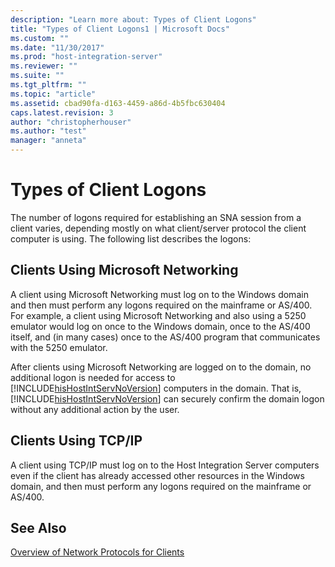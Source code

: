 ```yaml
---
description: "Learn more about: Types of Client Logons"
title: "Types of Client Logons1 | Microsoft Docs"
ms.custom: ""
ms.date: "11/30/2017"
ms.prod: "host-integration-server"
ms.reviewer: ""
ms.suite: ""
ms.tgt_pltfrm: ""
ms.topic: "article"
ms.assetid: cbad90fa-d163-4459-a86d-4b5fbc630404
caps.latest.revision: 3
author: "christopherhouser"
ms.author: "test"
manager: "anneta"
---
```

# Types of Client Logons
The number of logons required for establishing an SNA session from a client varies, depending mostly on what client/server protocol the client computer is using. The following list describes the logons:  
  
## Clients Using Microsoft Networking  
 A client using Microsoft Networking must log on to the Windows domain and then must perform any logons required on the mainframe or AS/400. For example, a client using Microsoft Networking and also using a 5250 emulator would log on once to the Windows domain, once to the AS/400 itself, and (in many cases) once to the AS/400 program that communicates with the 5250 emulator.  
  
 After clients using Microsoft Networking are logged on to the domain, no additional logon is needed for access to [!INCLUDE[hisHostIntServNoVersion](../includes/hishostintservnoversion-md.md)] computers in the domain. That is, [!INCLUDE[hisHostIntServNoVersion](../includes/hishostintservnoversion-md.md)] can securely confirm the domain logon without any additional action by the user.  
  
## Clients Using TCP/IP  
 A client using TCP/IP must log on to the Host Integration Server computers even if the client has already accessed other resources in the Windows domain, and then must perform any logons required on the mainframe or AS/400.  
  
## See Also  
 [Overview of Network Protocols for Clients](../core/overview-of-network-protocols-for-clients2.md)
